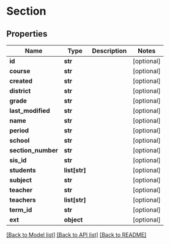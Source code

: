 # Section

## Properties
Name | Type | Description | Notes
------------ | ------------- | ------------- | -------------
**id** | **str** |  | [optional] 
**course** | **str** |  | [optional] 
**created** | **str** |  | [optional] 
**district** | **str** |  | [optional] 
**grade** | **str** |  | [optional] 
**last_modified** | **str** |  | [optional] 
**name** | **str** |  | [optional] 
**period** | **str** |  | [optional] 
**school** | **str** |  | [optional] 
**section_number** | **str** |  | [optional] 
**sis_id** | **str** |  | [optional] 
**students** | **list[str]** |  | [optional] 
**subject** | **str** |  | [optional] 
**teacher** | **str** |  | [optional] 
**teachers** | **list[str]** |  | [optional] 
**term_id** | **str** |  | [optional] 
**ext** | **object** |  | [optional] 

[[Back to Model list]](../README.md#documentation-for-models) [[Back to API list]](../README.md#documentation-for-api-endpoints) [[Back to README]](../README.md)


